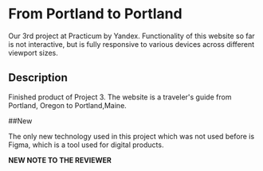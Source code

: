 # From Portland to Portland

Our 3rd project at Practicum by Yandex.
Functionality of this website so far is not interactive, but is fully responsive to various devices across different viewport sizes.

## Description

Finished product of Project 3. The website is a traveler's guide from Portland, Oregon to Portland,Maine.

##New

The only new technology used in this project which was not used before is Figma, which is a tool used for digital products.

**NEW NOTE TO THE REVIEWER**



